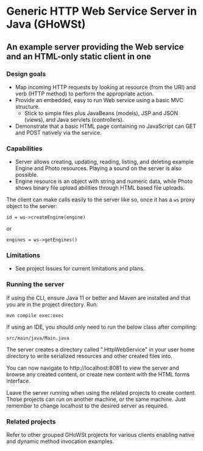 # Generic HTTP Web Service Server in Java (GHoWSt)

## An example server providing the Web service and an HTML-only static client in one

### Design goals

- Map incoming HTTP requests by looking at resource (from the URI) and verb (HTTP method) to perform the appropriate action.
- Provide an embedded, easy to run Web service using a basic MVC structure.
  - Stick to simple files plus JavaBeans (models), JSP and JSON (views), and Java servlets (controllers).
- Demonstrate that a basic HTML page containing no JavaScript can GET and POST natively via the service.

### Capabilities

- Server allows creating, updating, reading, listing, and deleting example Engine and Photo resources. Playing a sound on the server is also possible.
- Engine resource is an object with string and numeric data, while Photo shows binary file upload abilities through HTML based file uploads.

The client can make calls easily to the server like so, once it has a `ws` proxy object to the server:

`id = ws->createEngine(engine)`

or

`engines = ws->getEngines()`

### Limitations

- See project Issues for current limitations and plans.

### Running the server

If using the CLI, ensure Java 11 or better and Maven are installed and that you are in the project directory. Run:

`mvn compile exec:exec`

If using an IDE, you should only need to run the below class after compiling:

`src/main/java/Main.java`

The server creates a directory called ".HttpWebService" in your user home directory to write serialized resources and other created files into.

You can now navigate to http://localhost:8081 to view the server and browse any created content, or create new content with the HTML forms interface.

Leave the server running when using the related projects to create content. Those projects can run on another machine, or the same machine. Just remember to change localhost to the desired server as required.

### Related projects

Refer to other grouped GHoWSt projects for various clients enabling native and dynamic method invocation examples.
